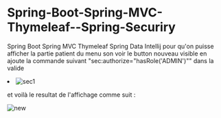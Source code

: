 # Spring-Boot-Spring-MVC-Thymeleaf--Spring-Securiry
Spring Boot Spring MVC Thymeleaf Spring Data Intellij
pour qu'on puisse afficher la partie patient du menu son voir le button nouveau visible en ajoute la commande suivant "sec:authorize="hasRole('ADMIN')"" dans la valide <li>
![sec1](https://user-images.githubusercontent.com/86606579/165190556-f3ffcf03-b312-4224-ab09-268d8f1f366a.PNG)
 
  
  
  et voilà le resultat de l'affichage comme suit :
 
![new](https://user-images.githubusercontent.com/86606579/165191030-e4be3ac3-aaa0-4f9e-bdca-cf0eb056d589.PNG)
